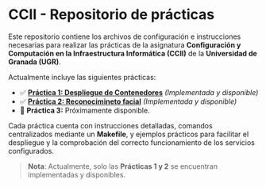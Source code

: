 # CCII - Repositorio de prácticas

Este repositorio contiene los archivos de configuración e instrucciones necesarias para realizar las prácticas de la asignatura **Configuración y Computación en la Infraestructura Informática (CCII)** de la **Universidad de Granada (UGR)**.

Actualmente incluye las siguientes prácticas:

- ✅ [**Práctica 1: Despliegue de Contenedores**](/P1.md) *(Implementada y disponible)*  
- ✅ [**Práctica 2: Reconocimineto facial**](/P2.md) *(Implementada y disponible)* 
- 🔲 **Práctica 3:** Próximamente disponible.

Cada práctica cuenta con instrucciones detalladas, comandos centralizados mediante un **Makefile**, y ejemplos prácticos para facilitar el despliegue y la comprobación del correcto funcionamiento de los servicios configurados.

> **Nota**: Actualmente, solo las  **Prácticas 1 y 2** se encuentran implementadas y disponibles.



